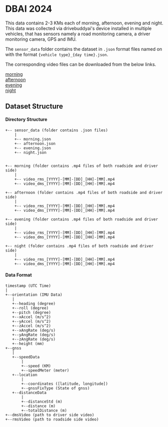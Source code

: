 # DBAI 2024

This data contains 2-3 KMs each of morning, afternoon, evening and night. This data was collected via drivebuddyai's device installed in multiple vehicles, that has sensors namely a road monitoring camera, a driver monitoring camera, GPS and IMU. 

The `sensor_data` folder contains the dataset in `.json` format files named on with the format `{vehicle type}_{day time}.json`. 

The corresponding video files can be downloaded from the below links.

[morning](https://drivebuddyai-my.sharepoint.com/:f:/g/personal/kanaksvi_drivebuddyai_co/EpNZDD6pFrJDrxxFE93gYIgBUzDrOsE2LsODad-38hiMPA?e=AqIbFY) <br>
[afternoon](https://drivebuddyai-my.sharepoint.com/:f:/g/personal/kanaksvi_drivebuddyai_co/EnBv6RP6axxDlr7e43qqVYYBG8_FObE-DiKL2FSRTthJOA?e=BkaLHH) <br>
[evening](https://drivebuddyai-my.sharepoint.com/:f:/g/personal/kanaksvi_drivebuddyai_co/EkKa3ABUhRxKmhWXONd9XIQBlDdXmaFXZrJ6jthMn1By_w?e=Y2nA8Z) <br>
[night](https://drivebuddyai-my.sharepoint.com/:f:/g/personal/kanaksvi_drivebuddyai_co/Ei1lAHVo5nZGhEXaqk9jvPUBkLFhM5bd_8wUt9whNA5Y7g?e=xJfo4o) <br>


## Dataset Structure

#### Directory Structure
```
+-- sensor_data (folder contains .json files) 
    | 
    +-- morning.json 
    +-- afternoon.json 
    +-- evening.json 
    +-- night.json 

 
+-- morning (folder contains .mp4 files of both roadside and driver side)  
    | 
    +-- video_rms_[YYYY]-[MM]-[DD]_[HH]-[MM].mp4 
    +-- video_dms_[YYYY]-[MM]-[DD]_[HH]-[MM].mp4 

+-- afternoon (folder contains .mp4 files of both roadside and driver side)  
    | 
    +-- video_rms_[YYYY]-[MM]-[DD]_[HH]-[MM].mp4 
    +-- video_dms_[YYYY]-[MM]-[DD]_[HH]-[MM].mp4 

+-- evening (folder contains .mp4 files of both roadside and driver side)  
    | 
    +-- video_rms_[YYYY]-[MM]-[DD]_[HH]-[MM].mp4 
    +-- video_dms_[YYYY]-[MM]-[DD]_[HH]-[MM].mp4 

+-- night (folder contains .mp4 files of both roadside and driver side)  
    | 
    +-- video_rms_[YYYY]-[MM]-[DD]_[HH]-[MM].mp4 
    +-- video_dms_[YYYY]-[MM]-[DD]_[HH]-[MM].mp4 

```

#### Data Format
```
timestamp (UTC Time) 
| 
+--orientation (IMU Data) 
   | 
   +--heading (degree) 
   +--roll (degree) 
   +--pitch (degree) 
   +--xAccel (m/s^2) 
   +--yAccel (m/s^2) 
   +--zAccel (m/s^2) 
   +--xAngRate (deg/s) 
   +--yAngRate (deg/s) 
   +--zAngRate (deg/s) 
   +--height (mm) 
+--gnss 
   | 
   +--speedData 
       | 
       +--speed (KM) 
       +--speedMeter (meter) 
   +--location 
       | 
       +--coordinates ([latitude, longitude]) 
       +--gnssFixType (State of gnss) 
   +--distanceData 
       | 
       +--distanceStd (m) 
       +--distance (m) 
       +--totalDistance (m) 
+--dmsVideo (path to driver side video) 
+--rmsVideo (path to roadside side video) 

```

